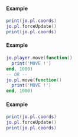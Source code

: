 <!-- #region client|jo.player.forceUpdate -->

#### Example
```lua
print(jo.pl.coords)
jo.pl.forceUpdate()
print(jo.pl.coords)

```
<!-- #endregion client|jo.player.forceUpdate -->


<!-- #region client|jo.player.move -->
#### Example
```lua
jo.player.move(function()
  print('MOVE !')
end, 1000)
-- OR --
jo.pl.move(function()
  print('MOVE !')
end, 1000)
```
<!-- #endregion client|jo.player.move -->


<!-- #region g_client|jo.player.forceUpdate -->

#### Example
```lua
print(jo.pl.coords)
jo.pl.forceUpdate()
print(jo.pl.coords)

```
<!-- #endregion g_client|jo.player.forceUpdate -->

